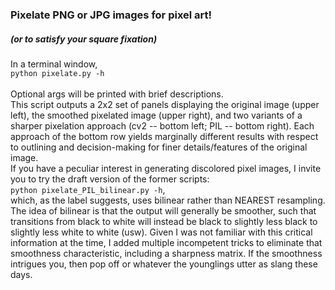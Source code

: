 ### Pixelate PNG or JPG images for pixel art!
##### (or to satisfy your square fixation)
In a terminal window, <br>
`python pixelate.py -h` <br>
<br>
Optional args will be printed with brief descriptions. <br>
This script outputs a 2x2 set of panels displaying the original image (upper left), the smoothed pixelated image (upper right), and two variants of a sharper pixelation approach (cv2 -- bottom left; PIL -- bottom right). Each approach of the bottom row yields marginally different results with respect to outlining and decision-making for finer details/features of the original image. <br>
If you have a peculiar interest in generating discolored pixel images, I invite you to try the draft version of the former scripts: <br>
`python pixelate_PIL_bilinear.py -h`, <br>
which, as the label suggests, uses bilinear rather than NEAREST resampling. The idea of bilinear is that the output will generally be smoother, such that transitions from black to white will instead be black to slightly less black to slightly less white to white (usw). Given I was not familiar with this critical information at the time, I added multiple incompetent tricks to eliminate that smoothness characteristic, including a sharpness matrix. If the smoothness intrigues you, then pop off or whatever the younglings utter as slang these days.